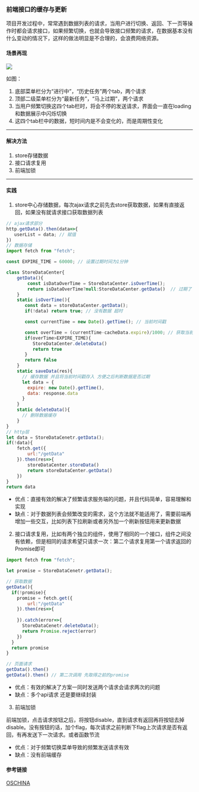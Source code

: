 ### 前端接口的缓存与更新

项目开发过程中，常常遇到数据列表的请求，当用户进行切换、返回、下一页等操作时都会请求接口，如果频繁切换，也就会导致接口频繁的请求，在数据基本没有什么变动的情况下，这样的做法明显是不合理的，会浪费网络资源。

#### 场景再现

![](https://oscimg.oschina.net/oscnet/up-297ded38b6cc0600d6856d1a008810c2adb.png)

如图：<br/>
1. 底部菜单栏分为“进行中”，“历史任务”两个tab，两个请求
2. 顶部二级菜单栏分为“最新任务”，“马上过期”，两个请求
3. 当用户频繁切换这四个tab栏时，将会不停的发送请求，界面会一直在loading和数据展示中闪烁切换
4. 这四个tab栏中的数据，短时间内是不会变化的，而是周期性变化
---

#### 解决方法
1. store存储数据
2. 接口请求复用
3. 前端加锁

---

#### 实践
1. store中心存储数据，每次ajax请求之前先去store获取数据，如果有直接返回，如果没有就请求接口获取数据列表
```javascript
// ajax请求部分
http.getData().then(data=>{
   userList = data; // 赋值
})
// 数据存储
import fetch from "fetch";

const EXPIRE_TIME = 60000; // 设置过期时间为1分钟

class StoreDataCenter{
    getData(){
        const isDataOverTime = StoreDataCenter.isOverTime();
        return isDataOverTime?null:StoreDataCenter.getData()  // 过期了 返回Null,没过期 返回数据
    }
    static isOverTime(){
       const data = storeDataCenter.getData();
       if(!data) return true; // 没有数据 超时

       const currentTime = new Date().getTime(); // 当前时间戳

       const overTime = (currentTime-cacheData.expire)/1000; // 获取当前时间与存储数据时间之差
       if(overTime>EXPIRE_TIME){
          StoreDataCenter.deleteData()
          return true
       }
       return false
    }
    static saveData(res){
      // 缓存数据 并且将当前时间戳存入 方便之后判断数据是否过期
      let data = {
        expire: new Date().getTime(),
        data: response.data
      }
    }
    static deleteData(){
      // 删除数据缓存
    }
}
// http层
let data = StoreDataCenetr.getData();
if(!data){
    fetch.get({
        url:"/getData"
    }).then(res=>{
        storeDataCenter.storeData()
        return storeDataCenter.getData()
    })
}
return data
```
+ 优点：直接有效的解决了频繁请求服务端的问题，并且代码简单，容易理解和实现
+ 缺点：对于数据列表会频繁改变的需求，这个方法就不能适用了，需要前端再增加一些交互，比如列表下拉刷新或者另外加一个刷新按钮用来更新数据

2. 接口请求复用，比如有两个独立的组件，使用了相同的一个接口，组件之间没有依赖，但是相同的请求希望只请求一次：第二个请求复用第一个请求返回的Promise即可
```javascript
import fetch from "fetch";

let promise = StoreDataCenetr.getData();

// 获取数据
getData(){
  if(!promise){
    promise = fetch.get({
        url:"/getData"
    }).then(res=>{
        
    }).catch(error=>{
      StoreDataCenetr.deleteData();
      return Promise.reject(error)
    })
  }
  return promise
}

// 页面请求
getData().then()
getData().then() // 第二次调用 先取得之前的promise
```

+ 优点：有效的解决了方案一同时发送两个请求会请求两次的问题
+ 缺点：多个api请求 还是要继续封装

3. 前端加锁

前端加锁，点击请求按钮之后，将按钮disable，直到请求有返回再将按钮去掉disable。没有按钮的话，加个flag，每次请求之前判断下flag上次请求是否有返回，有再发送下一次请求。或者函数节流

+ 优点：对于频繁切换菜单导致的频繁发送请求有效
+ 缺点：没有前端缓存

#### 参考链接
[OSCHINA](https://my.oschina.net/wsafight/blog/3040140)
